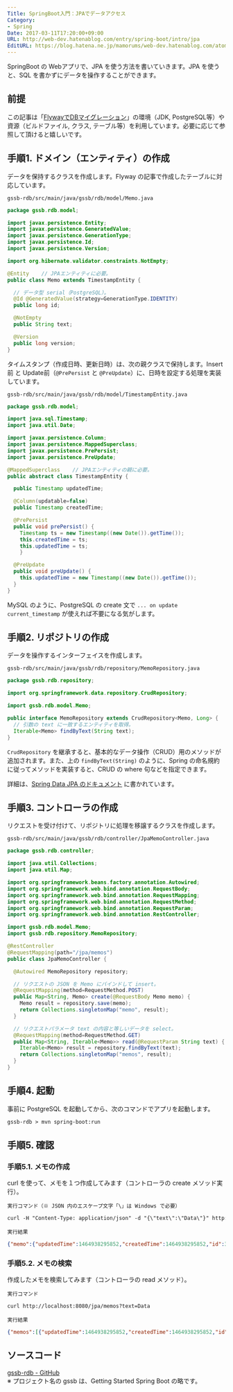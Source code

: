 ```yaml
---
Title: SpringBoot入門：JPAでデータアクセス
Category:
- Spring
Date: 2017-03-11T17:20:00+09:00
URL: http://web-dev.hatenablog.com/entry/spring-boot/intro/jpa
EditURL: https://blog.hatena.ne.jp/mamorums/web-dev.hatenablog.com/atom/entry/10328749687179107669
---
```


SpringBoot の Webアプリで、JPA を使う方法を書いていきます。JPA を使うと、SQL を書かずにデータを操作することができます。


## 前提
この記事は「[FlywayでDBマイグレーション](/entry/spring-boot/intro/flyway)」の環境（JDK, PostgreSQL等）や資源（ビルドファイル, クラス, テーブル等）を利用しています。必要に応じて参照して頂けると嬉しいです。


## 手順1. ドメイン（エンティティ）の作成
データを保持するクラスを作成します。Flyway の記事で作成したテーブルに対応しています。

`gssb-rdb/src/main/java/gssb/rdb/model/Memo.java`

```java
package gssb.rdb.model;

import javax.persistence.Entity;
import javax.persistence.GeneratedValue;
import javax.persistence.GenerationType;
import javax.persistence.Id;
import javax.persistence.Version;

import org.hibernate.validator.constraints.NotEmpty;

@Entity    // JPAエンティティに必要。
public class Memo extends TimestampEntity {

  // データ型 serial（PostgreSQL）。
  @Id @GeneratedValue(strategy=GenerationType.IDENTITY)
  public long id;

  @NotEmpty
  public String text;

  @Version
  public long version;    
}
```

タイムスタンプ（作成日時、更新日時）は、次の親クラスで保持します。Insert前 と Update前（`@PrePersist` と `@PreUpdate`）に、日時を設定する処理を実装しています。

`gssb-rdb/src/main/java/gssb/rdb/model/TimestampEntity.java`

```java
package gssb.rdb.model;

import java.sql.Timestamp;
import java.util.Date;

import javax.persistence.Column;
import javax.persistence.MappedSuperclass;
import javax.persistence.PrePersist;
import javax.persistence.PreUpdate;

@MappedSuperclass    // JPAエンティティの親に必要。
public abstract class TimestampEntity {

  public Timestamp updatedTime;

  @Column(updatable=false)
  public Timestamp createdTime;

  @PrePersist
  public void prePersist() {
    Timestamp ts = new Timestamp((new Date()).getTime());
    this.createdTime = ts;
    this.updatedTime = ts;
    }

  @PreUpdate
  public void preUpdate() {
    this.updatedTime = new Timestamp((new Date()).getTime());
  }
}
```

MySQL のように、PostgreSQL の create 文で `... on update current_timestamp` が使えれば不要になる気がします。


## 手順2. リポジトリの作成
データを操作するインターフェイスを作成します。

`gssb-rdb/src/main/java/gssb/rdb/repository/MemoRepository.java`

```java
package gssb.rdb.repository;

import org.springframework.data.repository.CrudRepository;

import gssb.rdb.model.Memo;

public interface MemoRepository extends CrudRepository<Memo, Long> {
  // 引数の text に一致するエンティティを取得。
  Iterable<Memo> findByText(String text);
}
```

`CrudRepository` を継承すると、基本的なデータ操作（CRUD）用のメソッドが追加されます。また、上の `findByText(String)` のように、Spring の命名規約に従ってメソッドを実装すると、CRUD の where 句などを指定できます。

詳細は、[Spring Data JPA のドキュメント](http://docs.spring.io/spring-data/jpa/docs/current/reference/html/) に書かれています。


## 手順3. コントローラの作成
リクエストを受け付けて、リポジトリに処理を移譲するクラスを作成します。

`gssb-rdb/src/main/java/gssb/rdb/controller/JpaMemoController.java`

```java
package gssb.rdb.controller;

import java.util.Collections;
import java.util.Map;

import org.springframework.beans.factory.annotation.Autowired;
import org.springframework.web.bind.annotation.RequestBody;
import org.springframework.web.bind.annotation.RequestMapping;
import org.springframework.web.bind.annotation.RequestMethod;
import org.springframework.web.bind.annotation.RequestParam;
import org.springframework.web.bind.annotation.RestController;

import gssb.rdb.model.Memo;
import gssb.rdb.repository.MemoRepository;

@RestController
@RequestMapping(path="/jpa/memos")
public class JpaMemoController {

  @Autowired MemoRepository repository;

  // リクエストの JSON を Memo にバインドして insert。
  @RequestMapping(method=RequestMethod.POST)
  public Map<String, Memo> create(@RequestBody Memo memo) {
    Memo result = repository.save(memo);
    return Collections.singletonMap("memo", result);
  }

  // リクエストパラメータ text の内容と等しいデータを select。
  @RequestMapping(method=RequestMethod.GET)
  public Map<String, Iterable<Memo>> read(@RequestParam String text) {
    Iterable<Memo> result = repository.findByText(text);
    return Collections.singletonMap("memos", result);
  }
}
```


## 手順4. 起動
事前に PostgreSQL を起動してから、次のコマンドでアプリを起動します。

```txt
gssb-rdb > mvn spring-boot:run
```


## 手順5. 確認
### 手順5.1. メモの作成
curl を使って、メモを１つ作成してみます（コントローラの create メソッド実行）。

`実行コマンド（※ JSON 内のエスケープ文字「\」は Windows で必要）`

```txt
curl -H "Content-Type: application/json" -d "{\"text\":\"Data\"}" http://localhost:8080/jpa/memos -X POST
```

`実行結果`

```json
{"memo":{"updatedTime":1464938295852,"createdTime":1464938295852,"id":3,"text":"Data","version":0}}
```

### 手順5.2. メモの検索
作成したメモを検索してみます（コントローラの read メソッド）。

`実行コマンド`

```txt
curl http://localhost:8080/jpa/memos?text=Data
```

`実行結果`

```json
{"memos":[{"updatedTime":1464938295852,"createdTime":1464938295852,"id":3,"text":"Data","version":0}]}
```


## ソースコード
[gssb-rdb - GitHub](https://github.com/mamorum/blog/tree/master/code/gssb-rdb)  
※ プロジェクト名の gssb は、Getting Started Spring Boot の略です。

